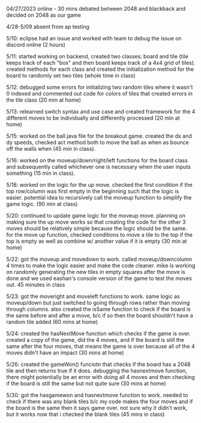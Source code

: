 04/27/2023 online - 30 mins
debated between 2048 and blackback and decided on 2048 as our game

4/28-5/09 absent from ap testing

5/10: eclipse had an issue and worked with team to debug the issue on discord online (2 hours)

5/11: started working on backend, created two classes: board and tile (tile keeps track of each "box" and then
board keeps track of a 4x4 grid of tiles). created methods for each class and created the initialization method
for the board to randomly set two tiles (whole time in class)

5/12: debugged some errors for initializing two random tiles where it wasn't 0 indexed and commented out code for colors of tiles that created errors in the tile class (20 min at home)

5/13: relearned switch syntax and use case and created framework for the 4 different moves to be individually and differently processed (20 min at home)

5/15: worked on the ball.java file for the breakout game. created the dx and dy speeds, checked act method both to move the ball as when as bounce off the walls when (45 min in class).

5/16: worked on the moveup/down/right/left functions for the board class and subsequently called whichever one is necessary when the user inputs something (15 min in class).

5/18: worked on the logic for the up move. checked the first condition if the top row/column was first empty in the beginning such that the logic is easier. potential idea to recursively call the moveup function to simplify the game logic. (90 min at class)

5/20: continued to update game logic for the moveup move. planning on making sure the up move works so that creating the code for the other 3 moves should be relatively simple because the logic should be the same. for the move up function, checked conditions to move a tile to the top if the top is empty as well as combine w/ another value if it is empty (30 min at home)

5/22: got the moveup and movedown to work. called moveup/downcolumn 4 times to make the logic easier and make the code cleaner. mike is working on randomly generating the new tiles in empty squares after the move is done and we used eashan's console version of the game to test the moves out. 45 minutes in class

5/23: got the moveright and moveleft functions to work. same logic as moveup/down but just switched to going through rows rather than moving through columns. also created the isSame function to check if the board is the same before and after a move, b/c if so then the board shouldn't have a random tile added (60 mins at home)

5/24: created the hasNextMove function which checks if the game is over. created a copy of the game, did the 4 moves, and if the board is still the same after the four moves, that means the game is over because all of the 4 moves didn't have an impact (30 mins at home)

5/26: created the gameWon() funciotn that checks if the board has a 2048 tile and then returns true if it does. debugging the hasnextmove function, there might potentially be an error with doing all 4 moves and then checking if the board is still the same but not quite sure (30 mins at home)

5/30: got the hasgamewon and hasnextmove function to work. needed to check if there was any blank tiles b/c my code makes the four moves and if the board is the same then it says game over. not sure why it didn't work, but it works now that i checked the blank tiles (45 mins in class)

